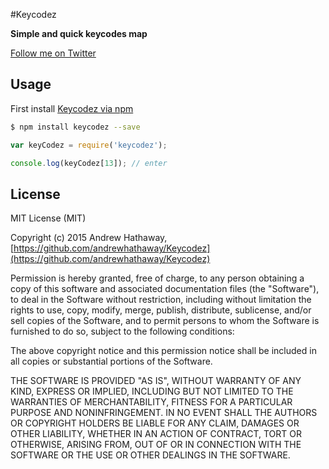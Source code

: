 #Keycodez

**Simple and quick keycodes map**

[Follow me on Twitter](http://twitter.com/andrewhathaway)

## Usage

First install [Keycodez via npm](https://www.npmjs.com/package/keycodez)

```bash
$ npm install keycodez --save
```

```javascript
var keyCodez = require('keycodez');

console.log(keyCodez[13]); // enter
```

## License

MIT License (MIT)

Copyright (c) 2015 Andrew Hathaway, [https://github.com/andrewhathaway/Keycodez](https://github.com/andrewhathaway/Keycodez)

Permission is hereby granted, free of charge, to any person obtaining a copy
of this software and associated documentation files (the "Software"), to deal
in the Software without restriction, including without limitation the rights
to use, copy, modify, merge, publish, distribute, sublicense, and/or sell
copies of the Software, and to permit persons to whom the Software is
furnished to do so, subject to the following conditions:

The above copyright notice and this permission notice shall be included in
all copies or substantial portions of the Software.

THE SOFTWARE IS PROVIDED "AS IS", WITHOUT WARRANTY OF ANY KIND, EXPRESS OR
IMPLIED, INCLUDING BUT NOT LIMITED TO THE WARRANTIES OF MERCHANTABILITY,
FITNESS FOR A PARTICULAR PURPOSE AND NONINFRINGEMENT. IN NO EVENT SHALL THE
AUTHORS OR COPYRIGHT HOLDERS BE LIABLE FOR ANY CLAIM, DAMAGES OR OTHER
LIABILITY, WHETHER IN AN ACTION OF CONTRACT, TORT OR OTHERWISE, ARISING FROM,
OUT OF OR IN CONNECTION WITH THE SOFTWARE OR THE USE OR OTHER DEALINGS IN
THE SOFTWARE.
